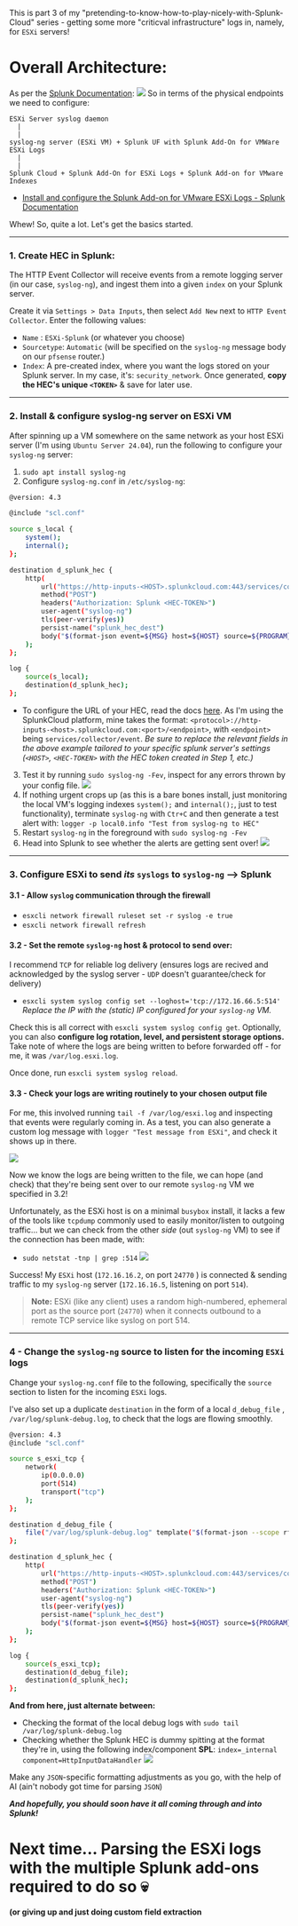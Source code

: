 
This is part 3 of my "pretending-to-know-how-to-play-nicely-with-Splunk-Cloud" series - getting some more "criticval infrastructure" logs in, namely, for `ESXi` servers!

# Overall Architecture:
As per the [Splunk Documentation](https://docs.splunk.com/Documentation/AddOns/released/VMWesxilogs/InstallOverview#Install_Splunk_Add-on_for_VMware_ESXi_Logs_in_a_Cloud_environment):
![](Pasted%20image%2020250801164815.png)
So in terms of the physical endpoints we need to configure:
```
ESXi Server syslog daemon
  |
  |
syslog-ng server (ESXi VM) + Splunk UF with Splunk Add-On for VMWare ESXi Logs
  |
  |
Splunk Cloud + Splunk Add-On for ESXi Logs + Splunk Add-on for VMware Indexes
```
- [Install and configure the Splunk Add-on for VMware ESXi Logs - Splunk Documentation](https://docs.splunk.com/Documentation/AddOns/released/VMWesxilogs/Install)

Whew! So, quite a lot. Let's get the basics started.

---
### 1. Create HEC in Splunk:

The HTTP Event Collector will receive events from a remote logging server (in our case, `syslog-ng`), and ingest them into a given `index` on your Splunk server.

Create it via `Settings > Data Inputs`, then select `Add New` next to `HTTP Event Collector`. Enter the following values:

- `Name` : `ESXi-Splunk` (or whatever you choose)
- `Sourcetype`: `Automatic` (will be specified on the `syslog-ng` message body on our `pfsense` router.)
- `Index`: A pre-created index, where you want the logs stored on your Splunk server. In my case, it's: `security_network`.
Once generated, **copy the HEC's unique `<TOKEN>`** & save for later use.

---
### 2. Install & configure syslog-ng server on ESXi VM

After spinning up a VM somewhere on the same network as your host ESXi server (I'm using `Ubuntu Server 24.04`), run the following to configure your `syslog-ng` server:

1. `sudo apt install syslog-ng`
2. Configure `syslog-ng.conf` in `/etc/syslog-ng`:
``` bash
@version: 4.3

@include "scl.conf"

source s_local {
    system();
    internal();
};

destination d_splunk_hec {
    http(
        url("https://http-inputs-<HOST>.splunkcloud.com:443/services/collector/event")
        method("POST")
        headers("Authorization: Splunk <HEC-TOKEN>")
        user-agent("syslog-ng")
        tls(peer-verify(yes))
        persist-name("splunk_hec_dest")
        body("$(format-json event=${MSG} host=${HOST} source=${PROGRAM} sourcetype=\"syslog\" time=${UNIXTIME})")
    );
};

log {
    source(s_local);
    destination(d_splunk_hec);
};
```
- To configure the URL of your HEC, read the docs [here](https://help.splunk.com/en/splunk-cloud-platform/get-started/get-data-in/9.3.2408/get-data-with-http-event-collector/set-up-and-use-http-event-collector-in-splunk-web#ariaid-title6). As I'm using the SplunkCloud platform, mine takes the format: `<protocol>://http-inputs-<host>.splunkcloud.com:<port>/<endpoint>`, with `<endpoint>` being `services/collector/event`.
  *Be sure to replace the relevant fields in the above example tailored to your specific splunk server's settings (`<HOST>`, `<HEC-TOKEN>` with the HEC token created in Step 1, etc.)*

3. Test it by running `sudo syslog-ng -Fev`, inspect for any errors thrown by your config file. ![](Pasted%20image%2020250730134418.png)
4. If nothing urgent crops up (as this is a bare bones install, just monitoring the local VM's logging indexes `system();` and `internal();`, just to test functionality), terminate `syslog-ng` with `Ctr+C` and then generate a test alert with:
   `logger -p local0.info "Test from syslog-ng to HEC"`
5. Restart `syslog-ng` in the foreground with `sudo syslog-ng -Fev`
6. Head into Splunk to see whether the alerts are getting sent over!
   ![](Pasted%20image%2020250730135417.png)

---
### 3. Configure ESXi to send *its* `syslogs` to `syslog-ng` --> Splunk

#### 3.1 - Allow `syslog` communication through the firewall
- `esxcli network firewall ruleset set -r syslog -e true`
- `esxcli network firewall refresh`

#### 3.2 - Set the remote `syslog-ng` host & protocol to send over:

I recommend `TCP` for reliable log delivery (ensures logs are recived and acknowledged by the syslog server - `UDP` doesn't guarantee/check for delivery)

- `esxcli system syslog config set --loghost='tcp://172.16.66.5:514'`
*Replace the IP with the (static) IP configured for your `syslog-ng` VM.*

Check this is all correct with `esxcli system syslog config get`. Optionally, you can also **configure log rotation, level, and persistent storage options.** Take note of where the logs are being written to before forwarded off - for me, it was `/var/log.esxi.log`.

Once done, run `esxcli system syslog reload`.

#### 3.3 - Check your logs are writing routinely to your chosen output file

For me, this involved running `tail -f /var/log/esxi.log` and inspecting that events were regularly coming in. As a test, you can also generate a custom log message with `logger "Test message from ESXi"`, and check it shows up in there.

![](Pasted%20image%2020250801171255.png)

Now we know the logs are being written to the file, we can hope (and check) that they're being sent over to our remote `syslog-ng` VM we specified in 3.2! 

Unfortunately, as the ESXi host is on a minimal `busybox` install, it lacks a few of the tools like `tcpdump` commonly used to easily monitor/listen to outgoing traffic... but we can check from the other *side* (out `syslog-ng` VM) to see if the connection has been made, with:
- `sudo netstat -tnp | grep :514`
![](Pasted%20image%2020250801172729.png)

Success! My `ESXi` host (`172.16.16.2`, on port `24770` ) is connected & sending traffic to my `syslog-ng` server (`172.16.16.5`, listening on port `514`).

> **Note:** ESXi (like any client) uses a random high-numbered, ephemeral port as the source port (`24770`) when it connects outbound to a remote TCP service like syslog on port 514.

---
### 4 - Change the `syslog-ng` source to listen for the incoming `ESXi` logs

Change your `syslog-ng.conf` file to the following, specifically the `source` section to listen for the incoming `ESXi` logs.

I've also set up a duplicate `destination` in the form of a local `d_debug_file` , `/var/log/splunk-debug.log`, to check that the logs are flowing smoothly.

``` bash
@version: 4.3
@include "scl.conf"

source s_esxi_tcp {
    network(
        ip(0.0.0.0)
        port(514)
        transport("tcp")
    );
};

destination d_debug_file {
    file("/var/log/splunk-debug.log" template("$(format-json --scope rfc5424 --key ISODATE,HOST,PROGRAM,MESSAGE)\n"));
};

destination d_splunk_hec {
    http(
        url("https://http-inputs-<HOST>.splunkcloud.com:443/services/collector/event")
        method("POST")
        headers("Authorization: Splunk <HEC-TOKEN>")
        user-agent("syslog-ng")
        tls(peer-verify(yes))
        persist-name("splunk_hec_dest")
        body("$(format-json event=${MSG} host=${HOST} source=${PROGRAM} sourcetype=\"syslog\" time=${UNIXTIME})")
    );
};

log {
    source(s_esxi_tcp);
    destination(d_debug_file);
    destination(d_splunk_hec);
};
```

**And from here, just alternate between:**
- Checking the format of the local debug logs with `sudo tail /var/log/splunk-debug.log`
- Checking whether the Splunk HEC is dummy spitting at the format they're in, using the following index/component **SPL**: `index=_internal component=HttpInputDataHandler`
  ![](Pasted%20image%2020250801174519.png)

Make any `JSON`-specific formatting adjustments as you go, with the help of AI (ain't nobody got time for parsing `JSON`)

***And hopefully, you should soon have it all coming through and into Splunk!***

# Next time... Parsing the ESXi logs with the multiple Splunk add-ons required to do so 💀
**(or giving up and just doing custom field extraction**